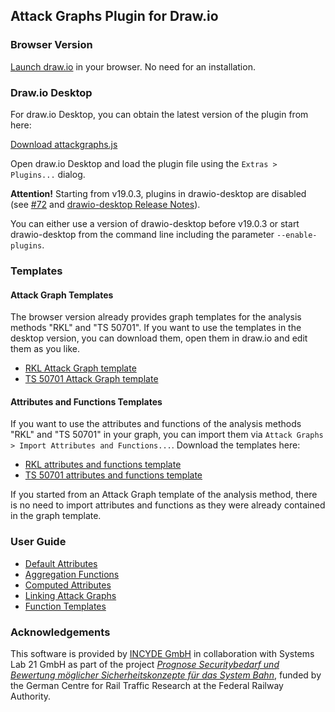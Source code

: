 ## Attack Graphs Plugin for Draw.io

### Browser Version

[Launch draw.io](app) in your browser. No need for an installation.

### Draw.io Desktop

For draw.io Desktop, you can obtain the latest version of the plugin from here:

<a href="https://incyde-gmbh.github.io/drawio-plugin-attackgraphs/app/plugins/attackgraphs.js" download>Download attackgraphs.js</a>

Open draw.io Desktop and load the plugin file using the `Extras > Plugins...` dialog.

**Attention!**
Starting from v19.0.3, plugins in drawio-desktop are disabled (see <a href="https://github.com/INCYDE-GmbH/drawio-plugin-attackgraphs/issues/72">#72</a> and <a href="https://github.com/jgraph/drawio-desktop/releases/tag/v19.0.3">drawio-desktop Release Notes</a>).

You can either use a version of drawio-desktop before v19.0.3 or start drawio-desktop from the command line including the parameter `--enable-plugins`.


### Templates

#### Attack Graph Templates

The browser version already provides graph templates for the analysis methods "RKL" and "TS 50701".
If you want to use the templates in the desktop version, you can download them, open them in draw.io and edit them as you like.

- <a href="https://github.com/INCYDE-GmbH/drawio-plugin-attackgraphs/releases/latest/download/AttackGraphTemplate_RKL.drawio" download>RKL Attack Graph template</a>
- <a href="https://github.com/INCYDE-GmbH/drawio-plugin-attackgraphs/releases/latest/download/AttackGraphTemplate_TS50701.drawio" download>TS 50701 Attack Graph template</a>

#### Attributes and Functions Templates

If you want to use the attributes and functions of the analysis methods "RKL" and "TS 50701" in your graph, you can import them via `Attack Graphs > Import Attributes and Functions...`.
Download the templates here:

- <a href="https://github.com/INCYDE-GmbH/drawio-plugin-attackgraphs/releases/latest/download/Attributes_Functions_RKL.json" download>RKL attributes and functions template</a>
- <a href="https://github.com/INCYDE-GmbH/drawio-plugin-attackgraphs/releases/latest/download/Attributes_Functions_TS50701.json" download>TS 50701 attributes and functions template</a>

If you started from an Attack Graph template of the analysis method, there is no need to import attributes and functions as they were already contained in the graph template.

### User Guide

- [Default Attributes](default_attributes.md)
- [Aggregation Functions](aggregation_functions.md)
- [Computed Attributes](computed_attributes_functions.md)
- [Linking Attack Graphs](link_graphs.md)
- [Function Templates](templates.md)

### Acknowledgements

This software is provided by [INCYDE GmbH](https://incyde.com/) in collaboration with Systems Lab 21 GmbH as part of the project *[Prognose Securitybedarf und Bewertung möglicher Sicherheitskonzepte für das System Bahn](https://www.dzsf.bund.de/SharedDocs/Standardartikel/DZSF/Projekte/Projekt_49_Securitybedarf.html)*, funded by the German Centre for Rail Traffic Research at the Federal Railway Authority.

